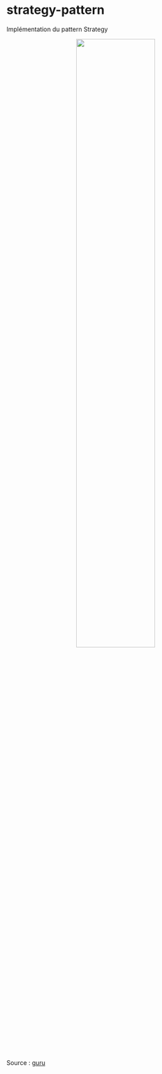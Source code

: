 # strategy-pattern
Implémentation du pattern Strategy <br>

<div align=center>
    <img src="" width="60%">
</div>
<p>Source : <a href="https://refactoring.guru/fr/design-patterns/strategy">guru</a></p>